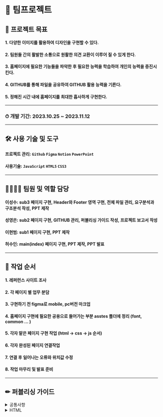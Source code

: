# 🍅 팀프로젝트
## 🎯 프로젝트 목표

#### 1. 다양한 이미지를 활용하여 디자인을 구현할 수 있다.
#### 2. 팀원들 간의 활발한 소통으로 원활한 의견 교환이 이루어 질 수 있게 한다.
#### 3. 홈페이지에 필요한 기능들을 파악한 후 필요한 능력을 학습하여 개인의 능력을 증진시킨다.
#### 4. GITHUB를 통해 파일을 공유하여 GITHUB 활용 능력을 기른다.
#### 5. 정해진 시간 내에 홈페이지를 최대한 흡사하게 구현한다.
---
### ⏱ 개발 기간: 2023.10.25 ~ 2023.11.12

---

## 🛠 사용 기술 및 도구
#### **프로젝트 관리:** `Github` `Figma` `Notion` `PowerPoint`
  
#### **사용기술:** `JavaScript` `HTML5` `CSS3`

---
   
## 👨‍👩‍👧‍👦 팀원 및 역할 담당
#### **이성수:** sub3 페이지 구현, Header와 Footer 영역 구현, 전체 파일 관리, 요구분석과 구조분석 작성, PPT 제작

#### **성영은:** sub2 페이지 구현, GITHUB 관리, 퍼블리싱 가이드 작성, 프로젝트 보고서 작성

#### **이현범:**  sub1 페이지 구현, PPT 제작

#### **허수인:** main(index) 페이지 구현, PPT 제작, PPT 발표

---

## 📍 작업 순서
#### 1. 레퍼런스 사이트 조사
#### 2. 각 페이지 별 업무 분담
#### 3. 구현하기 전 figma로 mobile, pc버전 마크업
#### 4. 홈페이지 구현에 필요한 공용으로 들어가는 부분 asstes 폴더에 정리 (font, common … )
#### 5. 각자 맡은 페이지 구현 작업 (html → css → js 순서)
#### 6. 각자 완성된 페이지 연결작업
#### 7. 연결 후 일어나는 오류와 위치값 수정
#### 8. 작업 마무리 및 발표 준비

---
  
## ✏ 퍼블리싱 가이드
<details>
<summary>공통사항</summary>
  
 - 선택자에 사용되는 띄어쓰기는 언더바(_)로 통일. 단 js의 경우 카멜 표기법을 이용한다.

```
// 언더바 사용
<div class = "course_box">
```

```
// 카멜 표기법 사용
"courseBox"
```

 - 들여쓰기는 space 2를 기준으로 한다.
 - W3C 유효성 검사를 이용해 오류를 확인하여 작업한다.
 - 해상도 기준은 PC = 1200px로 정하고 모바일 우선으로 작업한다.
 - 문서에서 각 영역은 각주와 한 줄 띄어쓰기를 이용해 정리한다.
```
</section>
<!-- section -->
<section> ...
```
     
```
...
margin: 2vw;
}
/* section */
.section {...
```
 - 파일에 사용되는 띄어쓰기는 하이픈(-)으로 통일하고 알맞은 폴더에 정리한다.
</details>

<details>
<summary>HTML</summary>

#### 기본 작성방법
- 페이지 로고 작업 시 , 기본적으로 img 태그를 사용하나, 필요에 따라 backgroundimage로 처리한다.
- 페이지 내 각 영역은 역할에 따라 head, section, footer 태그를 사용한다.
- 선택자 명은 페이지 내용을 바탕으로 의미 있고 알아보기 쉬운 이름을 사용한다.
 
```
<div class = "course">
<div class = "course_box">
```

#### 연결방법
- 외부문서는 <head> 영역 <title>바로 밑에 <link>로 작성한다.
- <reset>, <common>, <favicon>, <style>, <js> 순서로 작성한다.
- 미디어 쿼리 기준 선언은 스타일 시트의 <link> 태그 안에 작성한다.

```
<link rel = "stylesheet" href = "./style-pc.css" media = "(width >= 1200px)">
```

- 플러그인의 경우 바디 영역 제일 마지막에 삽입하여 작업한다.
- id 속성자의 경우 꼭 필요한 경우에만 사용하고 불필요한 경우에서의 사용을 지양한다.
- favicon의 경우 assets 폴더의 png 파일을 link로 걸어서 사용한다.
 </details>

<details>
<summary>CSS</summary>

- 폰트와 아이콘 등 중복되는 소스는 assets 폴더를 이용하여 공유한다.
- 컬러는 #컬러코드와 소문자를 이용하여 작성.

```
#FF5C9B, rgb(225,92,155) ... - X
#ff5c9b - O
```

- 사이즈 값은 상황에 따라 rem, vw를 혼용하여 사용한다.
- 값이 “0”인 경우에는 단위를 생략한다.
- 선택자 작성 시 하위 선택자 작성 방식을 사용한다.
</details> 

<details>
<summary>JAVA SCRIPT</summary>

- 기본적으로 큰 따옴표(””)를 사용하고 필요 시에만 백틱(``)을 사용한다.
- const를 사용하여 모든 지역 변수를 선언. 변수를 다시 할당해야 할 경우에만 let을 사용하고 var의 사용은 지양한다.
- 선언 시 이름은 html에서 사용한 선택자 명을 바탕으로 카멜 표기법으로 작성한다.

```
const kitTitle = document.querySelector(".kit_title");
```

- 필요한 경우 코드 옆에 주석을 달아 현재 코드가 어떤 기능을 하고 있는지 설명한다.
</details>
---
   
## 📁 디렉토리 구조 분석
    
   ![앗!츄~구조분석](https://github.com/sslee1210/JavaScriptTeamProject/assets/142865231/b0fce6f0-2117-42c9-9e73-1ad8fe7e746a)
   
---

## 📃 요구 분석

![앗!츄~요구분석](https://github.com/sslee1210/JavaScriptTeamProject/assets/142865231/0fdd11c2-c5c2-4d37-8d49-007efd0c3053)

---  

# 🎈 프로젝트 회고


## 🗝 문제 및 해결

### 상황 1
  - #### 문제 발생:
      햄버거버튼 드롭다운 메뉴 구현이 잘 안됨.

  - #### 해결 방안:
      span을 이용해 바 모양을 잡아주고 transform: translate(0, -50%) rotate(90deg)로 마우스를 누르면 x모양으로 바뀌게 함.

```
<!-- 햄버거 아이콘 -->
<input type="checkbox" id="icon" />
  <label for="icon">
    <span></span>
    <span></span>
    <span></span>
  </label>
```

```
#icon + label {
  display: block;
  width: 30px;
  height: 20px;
  cursor: pointer;
  position: relative;
  bottom: 5vw;
}

#icon + label > span {
  position: absolute;
  display: block;
  width: 100%;
  height: 3px;
  border-radius: 30px;
  background: #000;
  transition: all 0.35s;
  z-index: 2;
  left: 85vw;
}

#icon + label > span:nth-child(1) {
  top: 0;
}

#icon + label > span:nth-child(2) {
  top: 50%;
  transform: translateY(-50%);
}

#icon + label > span:nth-child(3) {
  bottom: 0;
}

#icon:checked + label > span:nth-child(1) {
  top: 50%;
  transform: translateY(-50%) rotate(45deg);
}

#icon:checked + label > span:nth-child(2) {
  opacity: 0;
}

#icon:checked + label > span:nth-child(3) {
  bottom: 50%;
  transform: translateY(50%) rotate(-45deg);
}

#icon + label + #wrap {
  position: fixed;
  top: 0;
  right: -300%;
  width: 100vw;
  height: 100%;
  background: #f5f5f5;
  color: #000000;
  z-index: 1;
  transition: right 0.3s ease; /* 애니메이션 효과를 주기 위한 transition 속성 */
```

### 상황 2
  - #### 문제 발생:
      모바일 버전에서 메뉴 버튼을 누르면 서브 메뉴가 오른쪽에서 왼쪽으로 스윽 나타나는걸 구현하기 힘들었음.
      
  - #### 해결 방안:
      자바스크립트로 위치를 right:-300%로 브라우저 바깥에 있다가 메뉴버튼을 누르면 right:0으로 만들었더니 해결됨.
```
// 헤더 메뉴바
window.onload = function () {
  document.addEventListener("DOMContentLoaded", function () {
    const menuIcon = document.getElementById("menu-icon");
    const wrap = document.getElementById("wrap");

    menuIcon.addEventListener("click", function () {
      // 햄버거 바를 클릭할 때마다 헤더가 나타났다가 사라졌다가 함
      if (wrap.style.right === "0px") {
        wrap.style.right = "-300%";
      } else {
        wrap.style.right = "0";
      }
    });
  });
};
```    

### 상황 3
  - #### 문제 발생:
      스크롤을 끝까지 내렸을 때 화살표가 오른쪽 하단에 position:absolute로 고정되어 있다가 스크롤을 올리면 position:fixed로 바뀌며 따라 올라가야 되지만 absolute에서 fixed로 바뀌지 않음.

  - #### 해결 방안:
      해결법을 찾지못해 스크롤을 끝까지 내리면 버튼이 사라졌다가 다시 스크롤을 올리면 브라우저 오른쪽 맨 하단에서 따라 올라가는 기능밖에 구현하지 못함 추후에 더 공부할 예정.

```
document.addEventListener("DOMContentLoaded", function () {
  var contentSection = document.getElementById("content");
  var backButton = document.querySelector(".btn_top"); // "btn_top"이라는 클래스를 가진 요소를 backButton 변수에 저장합니다.

// 스크롤 위치에 따라 '위로 가기' 버튼의 표시 여부를 조정하는 함수입니다.
  function toggleBackButton() {

    // 스크롤이 "content" 요소의 시작 위치를 넘어갔다면
    if (window.scrollY > contentSection.offsetTop) {

      // '위로 가기' 버튼을 보이게 합니다.
      backButton.classList.add("show");
    } else {

      // 그렇지 않다면 '위로 가기' 버튼을 숨깁니다.
      backButton.classList.remove("show");
    }
  }

  // '위로 가기' 버튼의 위치를 조정하는 함수입니다.
  function fixButtonPosition() {

    // 화면의 높이를 windowHeight 변수에 저장합니다.
    var windowHeight = window.innerHeight;

    // '위로 가기' 버튼의 높이를 buttonHeight 변수에 저장합니다.
    var buttonHeight = backButton.offsetHeight;

    // 스크롤이 페이지 하단에 가까워지면
    if (
      window.scrollY + windowHeight >
      document.body.clientHeight - buttonHeight
    ) {

      // '위로 가기' 버튼을 절대 위치로 설정하고, 하단에서 -92rem 위치에 둡니다.
      backButton.style.position = "absolute";
      backButton.style.bottom = "-92rem";
    } else {

      // 그렇지 않다면 '위로 가기' 버튼을 고정 위치로 설정하고, 하단에서 2rem 위치에 둡니다.
      backButton.style.position = "fixed";
      backButton.style.bottom = "2rem";
    }
  }

  // 초기 로딩시 '위로 가기' 버튼의 표시 여부를 결정합니다.
  toggleBackButton();

  // 초기 로딩시 '위로 가기' 버튼의 위치를 조정합니다.
  fixButtonPosition();

  // 스크롤이 발생할 때마다 '위로 가기' 버튼의 표시 여부와 위치를 조정합니다.
  window.addEventListener("scroll", function () {
    toggleBackButton();
    fixButtonPosition();
  });

  // '위로 가기' 버튼을 클릭하면 페이지 상단으로 부드럽게 이동하도록 합니다.
  backButton.addEventListener("click", function (e) {
    e.preventDefault();
    window.scrollTo({ top: 0, behavior: "smooth" });
  });
});

```
---

# 😶 프로젝트 완료 리뷰
- ### 아쉬웠던 점:
  #### 1. 자바 스크립트 문법과 함수에 서툴렀음.
  #### 2. 의사소통의 부재로 작업 진행에 있어 효율적이지 못함 이로 인해 일정이 지연됨
   
    
- ### 잘한 점:
  #### 1. loop부분을 페이지 구현 마감 거의 직전까지 해결하지 못해 어떻게 검색을 해야 하는지도 몰랐는데 구글의 힘을 빌려 구조를 다시 만들어 해결함.
  #### 2. 팀원 각자가 맡은 역할을 충실히 수행하였고, 시간적 압박과 많은 어려움이 있었지만 끊임없는 노력으로 해결함.
   
    
- ### 배운 점:
  #### 1. 반응형 웹을 만드는게 어려워보여 "잘 할 수 있을까?" 라는 의문이 들고 자신감이 없었지만 막상 만들어보니 허들이 높지 않단걸 깨닫고 자신감이 많이 오름. 
  #### 2. 자바 스크립트의 이해도를 상승시키고 전보다 더 잘 활용할 수 있게 됨.
  #### 3. 원본 페이지 코드를 보는건 컨닝이라 생각하여 전혀 안보고 해볼려 했지만 그렇게 되면 문제점이 너무 많아 원본 코드를 보는데 무작정 붙여넣기가 아니라 이해하면서 따라해보니 오히려 더 이해가 빨랐음 다른사람의 코드를 보며 참고하는것도 배우는점이 많다고 생각함.

## PPT&프로토타입
### [**🔗 PPT 바로가기**](https://drive.google.com/file/d/1sXAVAAeBlcg1zeKZ0RDTccCbTNhgJsfk/view?usp=sharing) [🔗 부산 스토리 텔링 협의회 보러가기 ](https://sslee1210.github.io/JavaScriptTeamProject/index/index.html)
